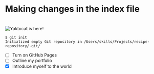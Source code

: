 # Making changes in the index file <H1>
![Yaktocat is here!](https://octodex.github.com/images/yaktocat.png)
```
$ git init
Initialized empty Git repository in /Users/skills/Projects/recipe-repository/.git/
```
- [ ] Turn on GitHub Pages
- [ ] Outline my portfolio
- [x] Introduce myself to the world
